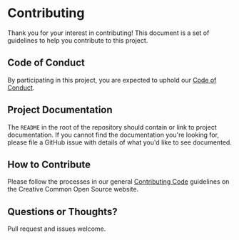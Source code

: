 # Contributing

Thank you for your interest in contributing! This document is
a set of guidelines to help you contribute to this project.

## Code of Conduct

By participating in this project, you are expected to uphold our [Code of
Conduct][code_of_conduct].

[code_of_conduct]: https://opensource.creativecommons.org/community/code-of-conduct/


## Project Documentation

The `README` in the root of the repository should contain or link to project
documentation. If you cannot find the documentation you're looking for, please
file a GitHub issue with details of what you'd like to see documented.


## How to Contribute

Please follow the processes in our general [Contributing Code][contributing]
guidelines on the Creative Common Open Source website.

[contributing]: https://opensource.creativecommons.org/contributing-code/


## Questions or Thoughts?

Pull request and issues welcome.
